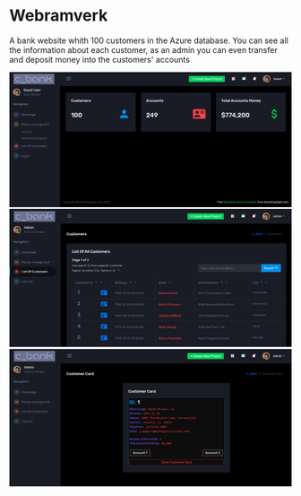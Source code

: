 # Webramverk

A bank website whith 100 customers in the Azure database. You can see all the information about each customer, as an admin you can even transfer and deposit money into the customers' accounts

![](static/assets/images/c_bank_1.jpg)
![](static/assets/images/c_bank_2.PNG)
![](static/assets/images/c_bank_3.PNG)


